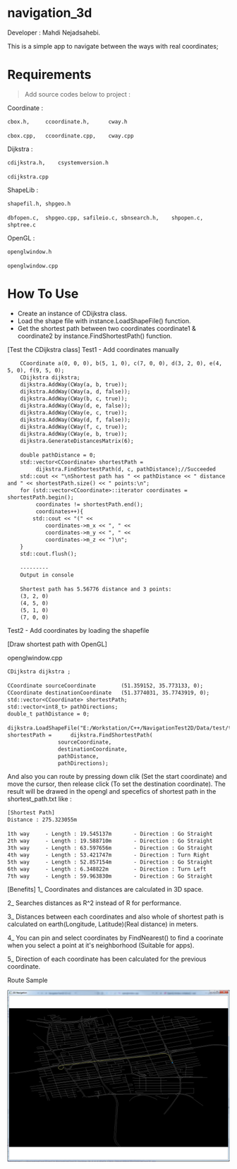 # navigation_3d
Developer : Mahdi Nejadsahebi.

This is a simple app to navigate between the ways with real coordinates;

# Requirements

>Add source codes below to project :

Coordinate	:

	cbox.h,		ccoordinate.h,		cway.h
    
	cbox.cpp,	ccoordinate.cpp,	cway.cpp
    
Dijkstra	:

	cdijkstra.h,	csystemversion.h
    
	cdijkstra.cpp
    
ShapeLib	:

	shapefil.h,	shpgeo.h
    
	dbfopen.c,	shpgeo.cpp,	safileio.c,	sbnsearch.h,	shpopen.c,	shptree.c
    
OpenGL  	:

	openglwindow.h
    
	openglwindow.cpp


# How To Use

- Create an instance of CDijkstra class.
- Load the shape file with instance.LoadShapeFile() function.
- Get the shortest path between two coordinates coordinate1 & coordinate2 by 	instance.FindShortestPath() function.

[Test the CDijkstra class]
Test1 - Add coordinates manually
```
    CCoordinate a(0, 0, 0), b(5, 1, 0), c(7, 0, 0), d(3, 2, 0), e(4, 5, 0), f(9, 5, 0);
    CDijkstra dijkstra;
    dijkstra.AddWay(CWay(a, b, true));
    dijkstra.AddWay(CWay(a, d, false));
    dijkstra.AddWay(CWay(b, c, true));
    dijkstra.AddWay(CWay(d, e, false));
    dijkstra.AddWay(CWay(e, c, true));
    dijkstra.AddWay(CWay(d, f, false));
    dijkstra.AddWay(CWay(f, c, true));
    dijkstra.AddWay(CWay(e, b, true));
    dijkstra.GenerateDistancesMatrix(6);
    
    double pathDistance = 0;
    std::vector<CCoordinate> shortestPath =
         dijkstra.FindShortestPath(d, c, pathDistance);//Succeeded
    std::cout << "\nShortest path has " << pathDistance << " distance and " << shortestPath.size() << " points:\n";
    for (std::vector<CCoordinate>::iterator coordinates = shortestPath.begin();
         coordinates != shortestPath.end();
         coordinates++){
        std::cout << "(" <<
            coordinates->m_x << ", " <<
            coordinates->m_y << ", " <<
            coordinates->m_z << ")\n";
    }
    std::cout.flush();
    
    ---------
    Output in console
    
    Shortest path has 5.56776 distance and 3 points:
    (3, 2, 0)
    (4, 5, 0)
    (5, 1, 0)
    (7, 0, 0)
```
    
 Test2 - Add coordinates by loading the shapefile

[Draw shortest path with OpenGL]

openglwindow.cpp

```
CDijkstra dijkstra ;

CCoordinate sourceCoordinate		(51.359152, 35.773133, 0);
CCoordinate destinationCoordinate	(51.3774031, 35.7743919, 0);
std::vector<CCoordinate> shortestPath;
std::vector<int8_t> pathDirections;
double_t pathDistance = 0;

dijkstra.LoadShapeFile("E:/Workstation/C++/NavigationTest2D/Data/test/test.shp");
shortestPath =		dijkstra.FindShortestPath(
				sourceCoordinate,
				destinationCoordinate,
				pathDistance,
				pathDirections);

```

And also you can route by pressing down clik (Set the start coordinate) and move the cursor, then release click (To set the destination coordinate). The result will be drawed in the opengl and specefics of shortest path in the shortest_path.txt like :


```
[Shortest Path]
Distance : 275.323055m

1th way		- Length : 19.545137m		- Direction : Go Straight
2th way		- Length : 19.588710m		- Direction : Go Straight
3th way		- Length : 63.597656m		- Direction : Go Straight
4th way		- Length : 53.421747m		- Direction : Turn Right
5th way		- Length : 52.857154m		- Direction : Go Straight
6th way		- Length : 6.348822m		- Direction : Turn Left
7th way		- Length : 59.963830m		- Direction : Go Straight
```

[Benefits]
1_ Coordinates and distances are calculated in 3D space.

2_ Searches distances as R^2 instead of R for performance.

3_ Distances between each coordinates and also whole of shortest path is calculated on earth(Longitude, Latitude)(Real distance) in meters.

4_ You can pin and select coordinates by FindNearest() to find a coorinate when you select a point at it's neighborhood (Suitable for apps).

5_ Direction of each coordinate has been calculated for the previous coordinate.


Route Sample

![Route1](https://github.com/mahdiacura/navigation_2d/blob/version1.3/Data/RoutesPreview/1.jpg)
